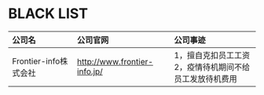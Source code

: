 # BLACK LIST

|公司名|公司官网|公司事迹|
|:--|:--|:--|
|Frontier-info株式会社|http://www.frontier-info.jp/|1，擅自克扣员工工资 <br>2，疫情待机期间不给员工发放待机费用|

